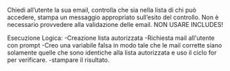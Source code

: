 Chiedi all’utente la sua email,
controlla che sia nella lista di chi può accedere,
stampa un messaggio appropriato sull’esito del controllo.
Non è necessario provvedere alla validazione delle email.
NON USARE INCLUDES!

Esecuzione Logica:
-Creazione lista autorizzata
-Richiesta mail all'utente con prompt
-Creo una variabile falsa in modo tale che le mail corrette siano solamente quelle che sono identiche alla lista autorizzata e uso il ciclo for per verificare.
-stampare il risultato.